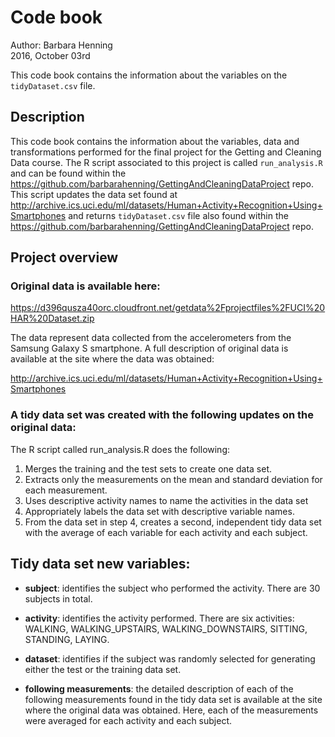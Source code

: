 # Code book
Author: Barbara Henning  
2016, October 03rd

This code book contains the information about the variables on the `tidyDataset.csv` file.

## Description
This code book contains the information about the variables, data and transformations performed for the final project for the Getting and Cleaning Data course.  The R script associated to this project is called `run_analysis.R` and can be found within the https://github.com/barbarahenning/GettingAndCleaningDataProject repo.   
This script updates the data set found at http://archive.ics.uci.edu/ml/datasets/Human+Activity+Recognition+Using+Smartphones and returns `tidyDataset.csv` file also found within the https://github.com/barbarahenning/GettingAndCleaningDataProject repo.

## Project overview
### Original data is available here:

https://d396qusza40orc.cloudfront.net/getdata%2Fprojectfiles%2FUCI%20HAR%20Dataset.zip

The data represent data collected from the accelerometers from the Samsung Galaxy S smartphone. A full description of original data is available at the site where the data was obtained:

http://archive.ics.uci.edu/ml/datasets/Human+Activity+Recognition+Using+Smartphones

### A tidy data set was created with the following updates on the original data:

The R script called run_analysis.R does the following:

1. Merges the training and the test sets to create one data set.
2. Extracts only the measurements on the mean and standard deviation for each measurement.
3. Uses descriptive activity names to name the activities in the data set
4. Appropriately labels the data set with descriptive variable names.
5. From the data set in step 4, creates a second, independent tidy data set with the average of each variable for each activity and each subject.

## Tidy data set new variables:

* **subject**: identifies the subject who performed the activity. There are 30 subjects in total.
* **activity**: identifies the activity performed. There are six activities: WALKING, WALKING_UPSTAIRS, WALKING_DOWNSTAIRS, SITTING, STANDING, LAYING.
* **dataset**: identifies if the subject was randomly selected for generating either the test or the training data set.

* **following measurements**: the detailed description of each of the following measurements found in the tidy data set is available at the site where the original data was obtained.  Here, each of the measurements were averaged for each activity and each subject.
